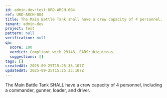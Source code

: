 ```yaml
---
id: admin-dev:test:URD-ARCH-004
ref: URD-ARCH-004
title: The Main Battle Tank shall have a crew capacity of 4 personnel, including a c…
tenant: admin-dev
project: test
pattern: null
verification: null
qa:
  score: 100
  verdict: Compliant with 29148, EARS:ubiquitous
  suggestions: []
tags: []
createdAt: 2025-09-25T15:25:33.107Z
updatedAt: 2025-09-25T15:25:33.107Z
---
```


The Main Battle Tank SHALL have a crew capacity of 4 personnel, including a commander, gunner, loader, and driver.
